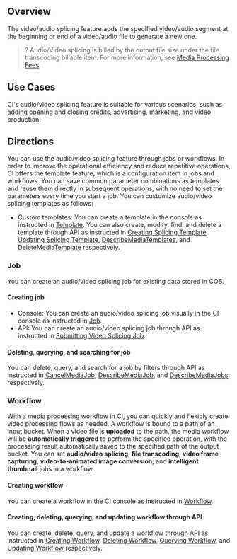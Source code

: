 ## Overview

The video/audio splicing feature adds the specified video/audio segment at the beginning or end of a video/audio file to generate a new one.
>? Audio/Video splicing is billed by the output file size under the file transcoding billable item. For more information, see [Media Processing Fees](https://intl.cloud.tencent.com/document/product/1045/49489).
>


## Use Cases

CI's audio/video splicing feature is suitable for various scenarios, such as adding opening and closing credits, advertising, marketing, and video production.

## Directions

You can use the audio/video splicing feature through jobs or workflows. In order to improve the operational efficiency and reduce repetitive operations, CI offers the template feature, which is a configuration item in jobs and workflows. You can save common parameter combinations as templates and reuse them directly in subsequent operations, with no need to set the parameters every time you start a job. You can customize audio/video splicing templates as follows:
- Custom templates: You can create a template in the console as instructed in [Template](https://intl.cloud.tencent.com/document/product/1045/43606). You can also create, modify, find, and delete a template through API as instructed in [Creating Splicing Template](https://intl.cloud.tencent.com/document/product/1045/49907), [Updating Splicing Template](https://intl.cloud.tencent.com/document/product/1045/49921), [DescribeMediaTemplates](https://intl.cloud.tencent.com/document/product/1045/49919), and [DeleteMediaTemplate](https://intl.cloud.tencent.com/document/product/1045/49918) respectively.


### Job

You can create an audio/video splicing job for existing data stored in COS.

#### Creating job

- Console: You can create an audio/video splicing job visually in the CI console as instructed in [Job](https://intl.cloud.tencent.com/document/product/1045/43605).
- API: You can create an audio/video splicing job through API as instructed in [Submitting Video Splicing Job](https://intl.cloud.tencent.com/document/product/1045/48929).

#### Deleting, querying, and searching for job

You can delete, query, and search for a job by filters through API as instructed in [CancelMediaJob](https://intl.cloud.tencent.com/document/product/1045/49512), [DescribeMediaJob](https://intl.cloud.tencent.com/document/product/1045/50355), and [DescribeMediaJobs](https://intl.cloud.tencent.com/document/product/1045/50356) respectively.

### Workflow

With a media processing workflow in CI, you can quickly and flexibly create video processing flows as needed. A workflow is bound to a path of an input bucket. When a video file is **uploaded** to the path, the media workflow will be **automatically triggered** to perform the specified operation, with the processing result automatically saved to the specified path of the output bucket. You can set **audio/video splicing**, **file transcoding**, **video frame capturing**, **video-to-animated image conversion**, and **intelligent thumbnail** jobs in a workflow.

#### Creating workflow

You can create a workflow in the CI console as instructed in [Workflow](https://intl.cloud.tencent.com/document/product/1045/43604).

#### Creating, deleting, querying, and updating workflow through API

You can create, delete, query, and update a workflow through API as instructed in [Creating Workflow](https://intl.cloud.tencent.com/document/product/1045/43733), [Deleting Workflow](https://intl.cloud.tencent.com/document/product/1045/43734), [Querying Workflow](https://intl.cloud.tencent.com/document/product/1045/50339), and [Updating Workflow](https://intl.cloud.tencent.com/document/product/1045/43738) respectively.

